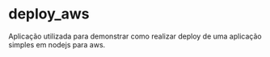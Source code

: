 # deploy_aws
Aplicação utilizada para demonstrar como realizar deploy de uma aplicação simples em nodejs para aws.
